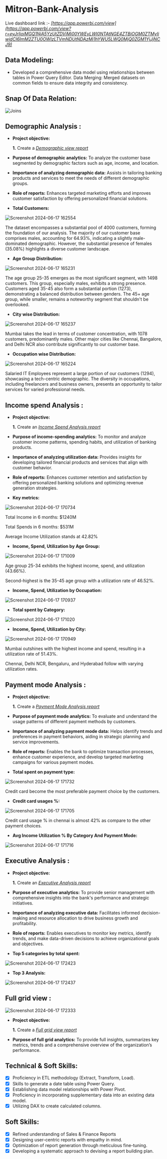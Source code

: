 # Mitron-Bank-Analysis

Live dashboard link :- _[https://app.powerbi.com/view](https://app.powerbi.com/view?r=eyJrIjoiMGQ1NjA5YzUtZDViMi00YWEyLWI0NTAtNGE4ZTBiOGM0ZTMyIiwidCI6ImM2ZTU0OWIzLTVmNDUtNDAzMi1hYWU5LWQ0MjQ0ZGM1YjJjNCJ9)_


## Data Modeling:
- Developed a comprehensive data model using relationships between tables in Power Query Editor.
Data Merging: Merged datasets on common fields to ensure data integrity and consistency.


## Snap Of Data Relation: 

![Joins](https://github.com/Sanket-K4nse/Mitron-Bank-Analysis/blob/main/Data%20modeling.png)



## Demographic Analysis :


- **Project objective:** 

    **1.** Create a _[Demographic view report](https://github.com/Sanket-K4nse/Mitron-Bank-Analysis/blob/main/Demographic%20analysis.pdf)_ 


- **Purpose of demographic analytics:** To analyze the customer base segmented by demographic factors such as age, income, and location.

- **Importance of analyzing demographic data:** Assists in tailoring banking products and services to meet the needs of different demographic groups.
  
- **Role of reports:** Enhances targeted marketing efforts and improves customer satisfaction by offering personalized financial solutions.

- **Total Customers:**
 
 ![Screenshot 2024-06-17 162554](https://github.com/Sanket-K4nse/Mitron-Bank-Analysis/assets/161265478/a283ca42-3e59-4507-ba74-977abb901c52)

The dataset encompasses a substantial pool of 4000 customers, forming the foundation of our analysis.
The majority of our customer base comprises males, accounting for 64.93%, indicating a slightly male-dominated demographic.
However, the substantial presence of females (35.08%) highlights a diverse customer landscape.

- **Age Group Distribution:**

![Screenshot 2024-06-17 165231](https://github.com/Sanket-K4nse/Mitron-Bank-Analysis/assets/161265478/28307530-60ea-415e-9aa3-05a531c38cc5)

The age group 25-35 emerges as the most significant segment, with 1498 customers. This group, especially males, exhibits a strong presence.
Customers aged 35-45 also form a substantial portion (1273), demonstrating a balanced distribution between genders.
The 45+ age group, while smaller, remains a noteworthy segment that shouldn't be overlooked.

- **City wise Distribution:**

![Screenshot 2024-06-17 165237](https://github.com/Sanket-K4nse/Mitron-Bank-Analysis/assets/161265478/9e8613a7-54ce-439d-bd05-f47e3b7e43ad)

Mumbai takes the lead in terms of customer concentration, with 1078 customers, predominantly males.
Other major cities like Chennai, Bangalore, and Delhi NCR also contribute significantly to our customer base.

- **Occupation wise Distribution:**

![Screenshot 2024-06-17 165224](https://github.com/Sanket-K4nse/Mitron-Bank-Analysis/assets/161265478/53ee2959-3ae5-405e-bd77-c03a45423d62)

Salaried IT Employees represent a large portion of our customers (1294), showcasing a tech-centric demographic.
The diversity in occupations, including freelancers and business owners, presents an opportunity to tailor services for varied professional needs.

     
## Income spend Analysis :


- **Project objective:** 

    **1.** Create an _[Income Spend Analysis report](https://github.com/Sanket-K4nse/Mitron-Bank-Analysis/blob/main/Spend%20analysis.pdf)_ 


- **Purpose of income-spending analytics:** To monitor and analyze customer income patterns, spending habits, and utilization of banking products.

- **Importance of analyzing utilization data:** Provides insights for developing tailored financial products and services that align with customer behavior.
  
- **Role of reports:** Enhances customer retention and satisfaction by offering personalized banking solutions and optimizing revenue generation strategies.

- **Key metrics:**

![Screenshot 2024-06-17 170734](https://github.com/Sanket-K4nse/Mitron-Bank-Analysis/assets/161265478/6e55a1e4-af40-4a26-b75a-776b6c0a94e6)

Total Income in 6 months: $1240M

Total Spends in 6 months: $531M

Average Income Utilization stands at 42.82%

- **Income, Spend, Utilization by Age Group:**

![Screenshot 2024-06-17 171009](https://github.com/Sanket-K4nse/Mitron-Bank-Analysis/assets/161265478/acf6c2b5-c054-4268-9445-8bc6a729dbc9)

 Age group 25-34 exhibits the highest income, spend, and utilization (43.66%).
 
 Second-highest is the 35-45 age group with a utilization rate of 46.52%.

- **Income, Spend, Utilization by Occupation:**

![Screenshot 2024-06-17 170937](https://github.com/Sanket-K4nse/Mitron-Bank-Analysis/assets/161265478/556d8c48-0d23-4446-a1e3-8301fc5eb223)

- **Total spent by Category:**
  
![Screenshot 2024-06-17 171020](https://github.com/Sanket-K4nse/Mitron-Bank-Analysis/assets/161265478/a7ec6711-8d80-4be5-83a3-4514859f3a6c)

- **Income, Spend, Utilization by City:**

![Screenshot 2024-06-17 170949](https://github.com/Sanket-K4nse/Mitron-Bank-Analysis/assets/161265478/a880d51c-60a0-4ece-b7db-20dce7f51ff9)

Mumbai outshines with the highest income and spend, resulting in a utilization rate of 51.43%.

Chennai, Delhi NCR, Bengaluru, and Hyderabad follow with varying utilization rates.


## Payment mode Analysis :


- **Project objective:** 

    **1.** Create a _[Payment Mode Analysis report](https://github.com/Sanket-K4nse/Mitron-Bank-Analysis/blob/main/Payment%20mode%20analysis.pdf)_ 


- **Purpose of payment mode analytics:** To evaluate and understand the usage patterns of different payment methods by customers.

- **Importance of analyzing payment mode data:** Helps identify trends and preferences in payment behaviors, aiding in strategic planning and service improvements.
  
- **Role of reports:** Enables the bank to optimize transaction processes, enhance customer experience, and develop targeted marketing campaigns for various payment modes.

- **Total spent on payment type:**

![Screenshot 2024-06-17 171732](https://github.com/Sanket-K4nse/Mitron-Bank-Analysis/assets/161265478/17ced381-bccf-4b6e-9347-66717c56eb0d)

Credit card become the most preferable payment choice by the customers.

- **Credit card usages %:**

![Screenshot 2024-06-17 171705](https://github.com/Sanket-K4nse/Mitron-Bank-Analysis/assets/161265478/0c766dab-95f0-41ba-a9f6-bae8218430c0)

Credit card usage % in chennai is almost 42% as compare to the other payment choices. 

- **Avg Income Utilization % By Category And Payment Mode:**
 
![Screenshot 2024-06-17 171716](https://github.com/Sanket-K4nse/Mitron-Bank-Analysis/assets/161265478/96074b9a-33f9-4e1d-8ac6-9805810d92b4)


## Executive Analysis :


- **Project objective:** 

    **1.** Create an _[Executive Analysis report](https://github.com/Sanket-K4nse/Mitron-Bank-Analysis/blob/main/Executive%20view.pdf)_ 


- **Purpose of executive analytics:** To provide senior management with comprehensive insights into the bank's performance and strategic initiatives.

- **Importance of analyzing executive data:**  Facilitates informed decision-making and resource allocation to drive business growth and profitability.
  
- **Role of reports:** Enables executives to monitor key metrics, identify trends, and make data-driven decisions to achieve organizational goals and objectives.

- **Top 5 categories by total spent:**

 ![Screenshot 2024-06-17 172423](https://github.com/Sanket-K4nse/Mitron-Bank-Analysis/assets/161265478/eabdec31-3ffb-4871-94ef-09095cd49829)
 
- **Top 3 Analysis:**
  
![Screenshot 2024-06-17 172437](https://github.com/Sanket-K4nse/Mitron-Bank-Analysis/assets/161265478/bfdc0967-81ed-414e-a63c-bb2aa991be65)


## Full grid view :

![Screenshot 2024-06-17 172333](https://github.com/Sanket-K4nse/Mitron-Bank-Analysis/assets/161265478/ee13e4f9-c248-458e-b689-8b61f8871f13)

- **Project objective:** 

    **1.** Create a _[Full grid view report](https://github.com/Sanket-K4nse/Mitron-Bank-Analysis/blob/main/Full%20grid%20view.pdf)_ 


- **Purpose of full grid analytics:** To provide full insights, summarizes key metrics, trends and a comprehensive overview of the organization’s performance.
  


## Technical & Soft Skills:
- [x]	Proficiency in ETL methodology (Extract, Transform, Load).
- [x]	Skills to generate a date table using Power Query.
- [x]	Establishing data model relationships with Power Pivot.
- [x]	Proficiency in incorporating supplementary data into an existing data model.
- [x]	Utilizing DAX to create calculated columns.

## Soft Skills:
- [x]	Refined understanding of Sales & Finance Reports
- [x]	Designing user-centric reports with empathy in mind.
- [x]	Optimization of report generation through meticulous fine-tuning.
- [x]	Developing a systematic approach to devising a report building plan.
